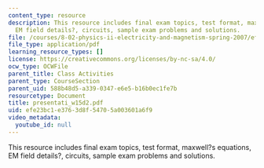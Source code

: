 ```yaml
---
content_type: resource
description: This resource includes final exam topics, test format, maxwell?s equations,
  EM field details?, circuits, sample exam problems and solutions.
file: /courses/8-02-physics-ii-electricity-and-magnetism-spring-2007/efe23bc1e3763d8f54705a003601a6f9_presentati_w15d2.pdf
file_type: application/pdf
learning_resource_types: []
license: https://creativecommons.org/licenses/by-nc-sa/4.0/
ocw_type: OCWFile
parent_title: Class Activities
parent_type: CourseSection
parent_uid: 588b48d5-a339-0347-e6e5-b16b0ec1fe7b
resourcetype: Document
title: presentati_w15d2.pdf
uid: efe23bc1-e376-3d8f-5470-5a003601a6f9
video_metadata:
  youtube_id: null
---
```

This resource includes final exam topics, test format, maxwell?s equations, EM field details?, circuits, sample exam problems and solutions.